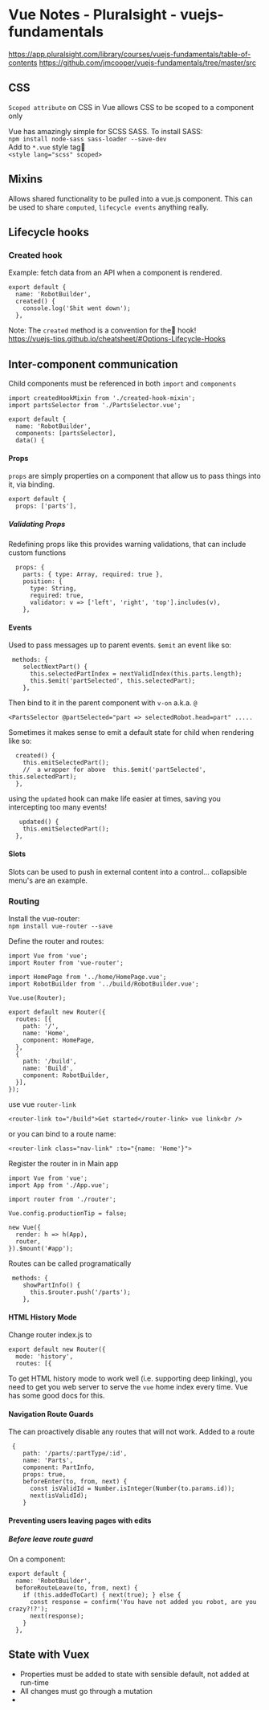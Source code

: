 
# Vue Notes - Pluralsight - vuejs-fundamentals
https://app.pluralsight.com/library/courses/vuejs-fundamentals/table-of-contents
https://github.com/jmcooper/vuejs-fundamentals/tree/master/src

## CSS
`Scoped attribute` on CSS in Vue allows CSS to be scoped to a component only 

Vue has amazingly simple for SCSS SASS. To
install SASS:  
`npm install node-sass sass-loader --save-dev`  
Add to `*.vue` style tag  
`<style lang="scss" scoped>`

## Mixins
Allows shared functionality to be pulled into a vue.js component. This can be used to share `computed`, `lifecycle events` anything really.

## Lifecycle hooks
### Created hook
Example: fetch data from an API when a component is rendered.
```
export default {
  name: 'RobotBuilder',
  created() {
    console.log('Shit went down');
  },
```    
Note: The `created` method is a convention for the hook!  
https://vuejs-tips.github.io/cheatsheet/#Options-Lifecycle-Hooks

## Inter-component communication
Child components must be referenced in both `import` and `components`    

```
import createdHookMixin from './created-hook-mixin';
import partsSelector from './PartsSelector.vue';

export default {
  name: 'RobotBuilder',
  components: [partsSelector],
  data() {
```
#### Props
`props` are simply properties on a component that allow us to pass things into it, via binding.  

```
export default {
  props: ['parts'],
```
##### Validating Props
Redefining props like this provides warning validations, that can include custom functions

```
  props: {
    parts: { type: Array, required: true },
    position: {
      type: String,
      required: true,
      validator: v => ['left', 'right', 'top'].includes(v),
    },
```
#### Events
Used to pass messages up to parent events.
`$emit` an event like so:

```
 methods: {
    selectNextPart() {
      this.selectedPartIndex = nextValidIndex(this.parts.length);
      this.$emit('partSelected', this.selectedPart);
    },
```
Then bind to it in the parent component with `v-on` a.k.a. `@`

``` 
<PartsSelector @partSelected="part => selectedRobot.head=part" .....
 ```
Sometimes it makes sense to emit a default state for child when rendering like so:

```
  created() {
    this.emitSelectedPart();  
    //  a wrapper for above  this.$emit('partSelected', this.selectedPart);
  },
 ```
 using the `updated` hook can make life easier at times, saving you intercepting too many events!

```
   updated() {
    this.emitSelectedPart();
  },
```

#### Slots
Slots can be used to push in external content into a control... collapsible menu's are an example.

### Routing
Install the vue-router:  
`npm install vue-router --save`

Define the router and routes:

```
import Vue from 'vue';
import Router from 'vue-router';

import HomePage from '../home/HomePage.vue';
import RobotBuilder from '../build/RobotBuilder.vue';

Vue.use(Router);

export default new Router({
  routes: [{
    path: '/',
    name: 'Home',
    component: HomePage,
  },
  {
    path: '/build',
    name: 'Build',
    component: RobotBuilder,
  }],
});
```

use vue `router-link`

```
<router-link to="/build">Get started</router-link> vue link<br />
```

or you can bind to a route name:

```
<router-link class="nav-link" :to="{name: 'Home'}">
```  

Register the router in in Main app

```
import Vue from 'vue';
import App from './App.vue';

import router from './router';

Vue.config.productionTip = false;

new Vue({
  render: h => h(App),
  router,
}).$mount('#app');
```
Routes can be called programatically  

```
 methods: {
    showPartInfo() {
      this.$router.push('/parts');
    },
```
#### HTML History Mode
Change router index.js to

```
export default new Router({
  mode: 'history',
  routes: [{
  ```
 To get HTML history mode to work well (i.e. supporting deep linking), you need to get you web server to serve the `vue` home index every time. Vue has some good docs for this.
 
 #### Navigation Route Guards
 The can proactively disable any routes that will not work. Added to a route  
   
```
 {
    path: '/parts/:partType/:id',
    name: 'Parts',
    component: PartInfo,
    props: true,
    beforeEnter(to, from, next) {
      const isValidId = Number.isInteger(Number(to.params.id));
      next(isValidId);
    }
```
#### Preventing users leaving pages with edits
##### Before leave route guard
On a component:

```
export default {
  name: 'RobotBuilder',
  beforeRouteLeave(to, from, next) {
    if (this.addedToCart) { next(true); } else {
      const response = confirm('You have not added you robot, are you crazy?!?');
      next(response);
    }
  },
```


## State with Vuex
* Properties must be added to state with sensible default, not added at run-time
* All changes must go through a mutation
* 
    
    
    
 














